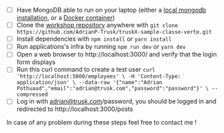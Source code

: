 - [ ] Have MongoDB able to run on your laptop (either a [local mongodb installation](https://docs.mongodb.com/manual/installation/), or a [Docker container](https://subscription.packtpub.com/book/big_data_and_business_intelligence/9781787126480/1/ch01lvl1sec18/running-mongodb-as-a-docker-container))
- [ ] Clone the [workshop repository](https://github.com/AdrianP-Trusk/truskX-sample-classe-verte) anywhere with `git clone https://github.com/AdrianP-Trusk/truskX-sample-classe-verte.git`
- [ ] Install dependencies with `npm install` or `yarn install`
- [ ] Run applications's infra by running `npm run dev` or `yarn dev`
- [ ] Open a web browser to http://localhost:3000/ and verify that the login form displays
- [ ] Run this curl command to create a test user `curl 'http://localhost:5000/employees' \
  -H 'Content-Type: application/json' \
  --data-raw '{"name":"Adrian Pothuaud","email":"adrian@trusk.com","password":"password"}' \
  --compressed`
- [ ] Log in with adrian@trusk.com/password, you should be logged in and redirected to http://localhost:3000/posts

In case of any problem during these steps feel free to contact me !
